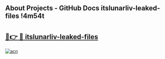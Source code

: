 ## About Projects - GitHub Docs itslunarliv-leaked-files !4m54t

# <h2><a href="https://andorid.site?title=itslunarliv-leaked-files&ref=19M">🔗👉 🔴 itslunarliv-leaked-files</a></h2>

[![acn](https://github.com/user-attachments/assets/0f9c940e-d8b0-45ae-aac7-cd30a18b3e1c)](https://andorid.site?title=itslunarliv-leaked-files&ref=19M)
